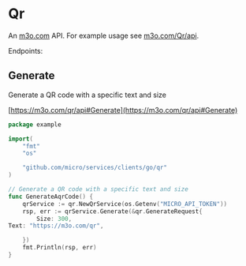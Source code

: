 # Qr

An [m3o.com](https://m3o.com) API. For example usage see [m3o.com/Qr/api](https://m3o.com/Qr/api).

Endpoints:

## Generate

Generate a QR code with a specific text and size


[https://m3o.com/qr/api#Generate](https://m3o.com/qr/api#Generate)

```go
package example

import(
	"fmt"
	"os"

	"github.com/micro/services/clients/go/qr"
)

// Generate a QR code with a specific text and size
func GenerateAqrCode() {
	qrService := qr.NewQrService(os.Getenv("MICRO_API_TOKEN"))
	rsp, err := qrService.Generate(&qr.GenerateRequest{
		Size: 300,
Text: "https://m3o.com/qr",

	})
	fmt.Println(rsp, err)
}
```
